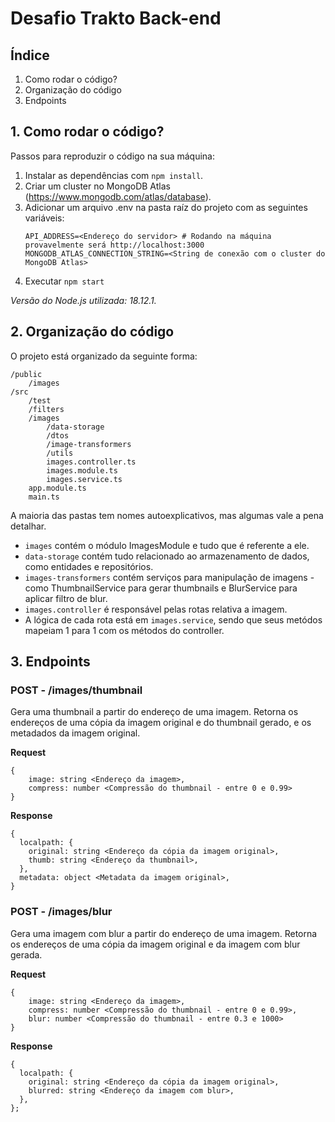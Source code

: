 # Desafio Trakto Back-end

## Índice

1. Como rodar o código?
2. Organização do código
3. Endpoints

## 1. Como rodar o código?

Passos para reproduzir o código na sua máquina:

1. Instalar as dependências com `npm install`.
2. Criar um cluster no MongoDB Atlas (https://www.mongodb.com/atlas/database).
3. Adicionar um arquivo .env na pasta raíz do projeto com as seguintes variáveis:
   ```
   API_ADDRESS=<Endereço do servidor> # Rodando na máquina provavelmente será http://localhost:3000
   MONGODB_ATLAS_CONNECTION_STRING=<String de conexão com o cluster do MongoDB Atlas>
   ```
4. Executar `npm start`

_Versão do Node.js utilizada: 18.12.1._

## 2. Organização do código

O projeto está organizado da seguinte forma:

```
/public
    /images
/src
    /test
    /filters
    /images
        /data-storage
        /dtos
        /image-transformers
        /utils
        images.controller.ts
        images.module.ts
        images.service.ts
    app.module.ts
    main.ts
```

A maioria das pastas tem nomes autoexplicativos, mas algumas vale a pena detalhar.

- `images` contém o módulo ImagesModule e tudo que é referente a ele.
- `data-storage` contém tudo relacionado ao armazenamento de dados, como entidades e repositórios.
- `images-transformers` contém serviços para manipulação de imagens - como ThumbnailService para gerar thumbnails e BlurService para aplicar filtro de blur.
- `images.controller` é responsável pelas rotas relativa a imagem.
- A lógica de cada rota está em `images.service`, sendo que seus metódos mapeiam 1 para 1 com os métodos do controller.

## 3. Endpoints

### POST - /images/thumbnail

Gera uma thumbnail a partir do endereço de uma imagem. Retorna os endereços de uma cópia da imagem original e do thumbnail gerado, e os metadados da imagem original.

**Request**

```
{
    image: string <Endereço da imagem>,
    compress: number <Compressão do thumbnail - entre 0 e 0.99>
}
```

**Response**

```
{
  localpath: {
    original: string <Endereço da cópia da imagem original>,
    thumb: string <Endereço da thumbnail>,
  },
  metadata: object <Metadata da imagem original>,
}
```

### POST - /images/blur

Gera uma imagem com blur a partir do endereço de uma imagem. Retorna os endereços de uma cópia da imagem original e da imagem com blur gerada.

**Request**

```
{
    image: string <Endereço da imagem>,
    compress: number <Compressão do thumbnail - entre 0 e 0.99>,
    blur: number <Compressão do thumbnail - entre 0.3 e 1000>
}
```

**Response**

```
{
  localpath: {
    original: string <Endereço da cópia da imagem original>,
    blurred: string <Endereço da imagem com blur>,
  },
};
```
